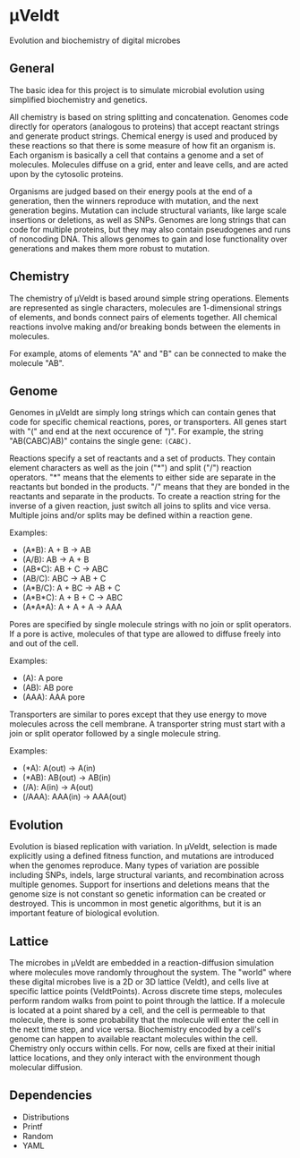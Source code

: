 &mu;Veldt
=========

Evolution and biochemistry of digital microbes


General
-------

The basic idea for this project is to simulate microbial evolution using simplified biochemistry and genetics.

All chemistry is based on string splitting and concatenation.  Genomes code directly for operators (analogous to proteins) that accept reactant strings and generate product strings.  Chemical energy is used and produced by these reactions so that there is some measure of how fit an organism is.  Each organism is basically a cell that contains a genome and a set of molecules.  Molecules diffuse on a grid, enter and leave cells, and are acted upon by the cytosolic proteins.

Organisms are judged based on their energy pools at the end of a generation, then the winners reproduce with mutation, and the next generation begins.  Mutation can include structural variants, like large scale insertions or deletions, as well as SNPs.  Genomes are long strings that can code for multiple proteins, but they may also contain pseudogenes and runs of noncoding DNA.  This allows genomes to gain and lose functionality over generations and makes them more robust to mutation.


Chemistry
---------

The chemistry of &mu;Veldt is based around simple string operations.  Elements are represented as single characters, molecules are 1-dimensional strings of elements, and bonds connect pairs of elements together.  All chemical reactions involve making and/or breaking bonds between the elements in molecules.

For example, atoms of elements "A" and "B" can be connected to make the molecule "AB".


Genome
------

Genomes in &mu;Veldt are simply long strings which can contain genes that code for specific chemical reactions, pores, or transporters.  All genes start with "(" and end at the next occurence of ")".  For example, the string "AB(CABC)AB)" contains the single gene: `(CABC)`.

Reactions specify a set of reactants and a set of products.  They contain element characters as well as the join ("\*") and split ("/") reaction operators.  "\*" means that the elements to either side are separate in the reactants but bonded in the products.  "/" means that they are bonded in the reactants and separate in the products.  To create a reaction string for the inverse of a given reaction, just switch all joins to splits and vice versa.  Multiple joins and/or splits may be defined within a reaction gene.

Examples:

* (A\*B): A + B -> AB
* (A/B): AB -> A + B
* (AB\*C): AB + C -> ABC
* (AB/C): ABC -> AB + C
* (A\*B/C): A + BC -> AB + C
* (A\*B\*C): A + B + C -> ABC
* (A\*A\*A): A + A + A -> AAA

Pores are specified by single molecule strings with no join or split operators.  If a pore is active, molecules of that type are allowed to diffuse freely into and out of the cell.

Examples:

* (A): A pore
* (AB): AB pore
* (AAA): AAA pore

Transporters are similar to pores except that they use energy to move molecules across the cell membrane.  A transporter string must start with a join or split operator followed by a single molecule string.

Examples:

* (\*A): A(out) -> A(in)
* (\*AB): AB(out) -> AB(in)
* (/A): A(in) -> A(out)
* (/AAA): AAA(in) -> AAA(out)


Evolution
---------

Evolution is biased replication with variation.  In &mu;Veldt, selection is made explicitly using a defined fitness function, and mutations are introduced when the genomes reproduce.  Many types of variation are possible including SNPs, indels, large structural variants, and recombination across multiple genomes.  Support for insertions and deletions means that the genome size is not constant so genetic information can be created or destroyed.  This is uncommon in most genetic algorithms, but it is an important feature of biological evolution.


Lattice
-------

The microbes in &mu;Veldt are embedded in a reaction-diffusion simulation where molecules move randomly throughout the system.  The "world" where these digital microbes live is a 2D or 3D lattice (Veldt), and cells live at specific lattice points (VeldtPoints).  Across discrete time steps, molecules perform random walks from point to point through the lattice.  If a molecule is located at a point shared by a cell, and the cell is permeable to that molecule, there is some probability that the molecule will enter the cell in the next time step, and vice versa.  Biochemistry encoded by a cell's genome can happen to available reactant molecules within the cell.  Chemistry only occurs within cells.  For now, cells are fixed at their initial lattice locations, and they only interact with the environment though molecular diffusion.


Dependencies
------------

* Distributions
* Printf
* Random
* YAML
